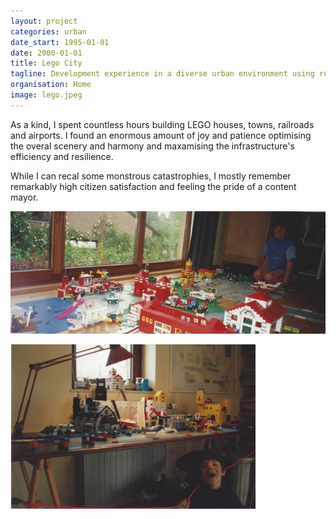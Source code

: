 ```yaml
---
layout: project
categories: urban
date_start: 1995-01-01
date: 2000-01-01
title: Lego City
tagline: Development experience in a diverse urban environment using recyclable materials.
organisation: Home
image: lego.jpeg
---
```

As a kind, I spent countless hours building LEGO houses, towns, railroads and airports. I found an enormous amount of joy and patience optimising the overal scenery and harmony and maxamising the infrastructure's efficiency and resilience.

While I can recal some monstrous catastrophies, I mostly remember remarkably high citizen satisfaction and feeling the pride of a content mayor.

![](/img/lego_2.jpeg)

![](/img/lego_3.jpeg)